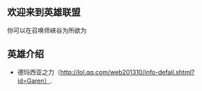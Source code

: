 ## 欢迎来到英雄联盟
你可以在召唤师峡谷为所欲为
## 英雄介绍
* 德玛西亚之力（http://lol.qq.com/web201310/info-defail.shtml?id=Garen）.
